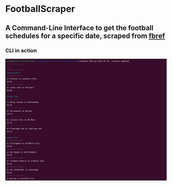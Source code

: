 # FootballScraper
## A Command-Line Interface to get the football schedules for a specific date, scraped from [fbref](https://fbref.com/en/matches/) 
### CLI in action
![alt text](images/Schedule_England_Feb28.png)

